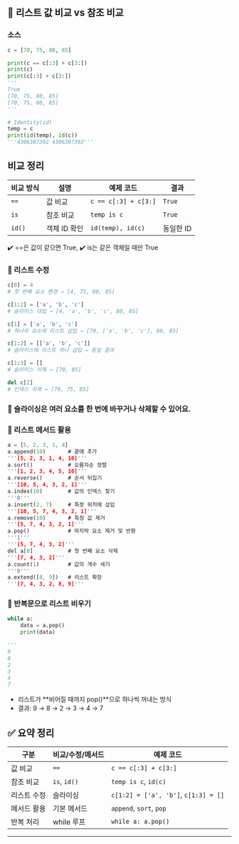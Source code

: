 ## 📏 리스트 값 비교 vs 참조 비교

### 소스
```python
c = [70, 75, 80, 85]

print(c == c[:3] + c[3:])
print(c)
print(c[:3] + c[3:])
'''
True
[70, 75, 80, 85]
[70, 75, 80, 85]
'''
```

```python
# Identity(id)
temp = c
print(id(temp), id(c))
'''4306307392 4306307392'''

```

## 비교 정리

| 비교 방식 | 설명           | 예제 코드              | 결과 |
|-----------|----------------|------------------------|-------|
| `==`      | 값 비교        | `c == c[:3] + c[3:]`   | `True` |
| `is`      | 참조 비교      | `temp is c`            | `True` |
| `id()`    | 객체 ID 확인   | `id(temp), id(c)`      | 동일한 ID |


✔️ ==은 값이 같으면 True,
✔️ is는 같은 객체일 때만 True

### 🧪 리스트 수정
```python
c[0] = 4
# 첫 번째 요소 변경 → [4, 75, 80, 85]

c[1:2] = ['a', 'b', 'c']
# 슬라이스 대입 → [4, 'a', 'b', 'c', 80, 85]

c[1] = ['a', 'b', 'c']
# 하나의 요소에 리스트 삽입 → [70, ['a', 'b', 'c'], 80, 85]

c[1:2] = [['a', 'b', 'c']]
# 슬라이스에 리스트 하나 삽입 → 동일 결과

c[1:3] = []
# 슬라이스 삭제 → [70, 85]

del c[2]
# 인덱스 삭제 → [70, 75, 85]
```


### 📌 슬라이싱은 여러 요소를 한 번에 바꾸거나 삭제할 수 있어요.

### 🧰 리스트 메서드 활용
```rust
a = [5, 2, 3, 1, 4]
a.append(10)       # 끝에 추가
'''[5, 2, 3, 1, 4, 10]'''
a.sort()           # 오름차순 정렬
'''[1, 2, 3, 4, 5, 10]'''
a.reverse()        # 순서 뒤집기
'''[10, 5, 4, 3, 2, 1]'''
a.index(10)        # 값의 인덱스 찾기
'''0'''
a.insert(2, 7)     # 특정 위치에 삽입
'''[10, 5, 7, 4, 3, 2, 1]'''
a.remove(10)       # 특정 값 제거
'''[5, 7, 4, 3, 2, 1]'''
a.pop()            # 마지막 요소 제거 및 반환
'''1'''
'''[5, 7, 4, 3, 2]'''
del a[0]           # 첫 번째 요소 삭제
'''[7, 4, 3, 2]'''
a.count(1)         # 값의 개수 세기
'''0'''
a.extend([8, 9])   # 리스트 확장
'''[7, 4, 3, 2, 8, 9]'''

```


### 🔁 반복문으로 리스트 비우기
```python
while a:
    data = a.pop()
    print(data)

'''
9
8
2
3
4
7    
```

- 리스트가 **비어질 때까지 pop()**으로 하나씩 꺼내는 방식
- 결과: 9 → 8 → 2 → 3 → 4 → 7

## ✅ 요약 정리
| 구분         | 비교/수정/메서드 | 예제 코드                                |
|--------------|------------------|-------------------------------------------|
| 값 비교      | `==`             | `c == c[:3] + c[3:]`                      |
| 참조 비교    | `is`, `id()`     | `temp is c`, `id(c)`                      |
| 리스트 수정  | 슬라이싱         | `c[1:2] = ['a', 'b']`, `c[1:3] = []`      |
| 메서드 활용  | 기본 메서드      | `append`, `sort`, `pop`                  |
| 반복 처리    | while 루프       | `while a: a.pop()`                        |

---



